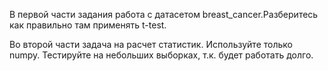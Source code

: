 В первой части задания работа с датасетом breast_cancer.Разберитесь как правильно там применять t-test.

Во второй части задача на расчет статистик. Используйте только numpy. Тестируйте на небольших выборках, т.к. будет работать долго.
